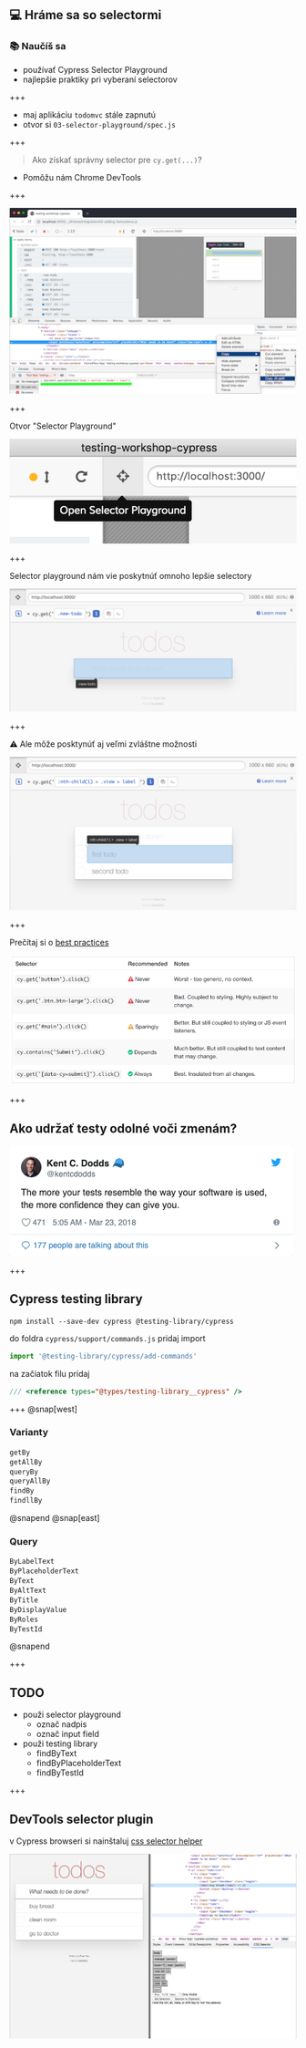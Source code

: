 ## 💻 Hráme sa so selectormi

### 📚 Naučíš sa

- používať Cypress Selector Playground
- najlepšie praktiky pri vyberaní selectorov

+++

- maj aplikáciu `todomvc` stále zapnutú
- otvor si `03-selector-playground/spec.js`

+++

> Ako získať správny selector pre `cy.get(...)`?

- Pomôžu nám Chrome DevTools

+++

![Chrome suggests selector](/slides/03-selector-playground/img/chrome-copy-js-path.png)

+++

Otvor "Selector Playground"

![Selector playground button](/slides/03-selector-playground/img/selector-button.png)

+++

Selector playground nám vie poskytnúť omnoho lepšie selectory

![Selector playground](/slides/03-selector-playground/img/selector-playground.png)

+++

⚠️ Ale môže posktynúť aj veľmi zvláštne možnosti

![Default suggestion](/slides/03-selector-playground/img/default-suggestion.png)

+++

Prečítaj si o [best practices](https://docs.cypress.io/guides/references/best-practices.html#Selecting-Elements)

![Best practice](/slides/03-selector-playground/img/best-practice.png)

+++

## Ako udržať testy odolné voči zmenám?
![Best practice](/slides/03-selector-playground/img/kent.png)

+++

## Cypress testing library
```shell
npm install --save-dev cypress @testing-library/cypress
```
do foldra `cypress/support/commands.js` pridaj import
```js
import '@testing-library/cypress/add-commands'
```
na začiatok filu pridaj
```js
/// <reference types="@types/testing-library__cypress" />
```
+++
@snap[west]
### Varianty
```js
getBy
getAllBy
queryBy
queryAllBy
findBy
findllBy
``` 
@snapend
@snap[east]
### Query
```js
ByLabelText
ByPlaceholderText
ByText
ByAltText
ByTitle
ByDisplayValue
ByRoles
ByTestId
``` 
@snapend

+++

## TODO
- použi selector playground
  - označ nadpis
  - označ input field
- použi testing library
  - findByText
  - findByPlaceholderText
  - findByTestId

+++

## DevTools selector plugin
v Cypress browseri si nainštaluj [css selector helper](https://chrome.google.com/webstore/detail/css-selector-helper-for-c/gddgceinofapfodcekopkjjelkbjodin)

![Best practice](/slides/03-selector-playground/img/selector-helper.png)

